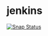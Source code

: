 # jenkins

[![Snap Status](https://build.snapcraft.io/badge/snapcrafters/jenkins.svg)](https://build.snapcraft.io/user/snapcrafters/jenkins)
